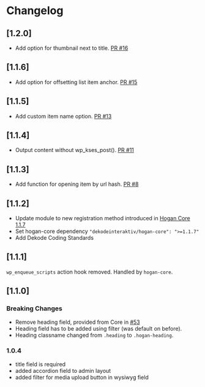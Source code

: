 # Changelog

## [1.2.0]
- Add option for thumbnail next to title. [PR #16](https://github.com/DekodeInteraktiv/hogan-expandable-list/pull/16)

## [1.1.6]
- Add option for offsetting list item anchor. [PR #15](https://github.com/DekodeInteraktiv/hogan-expandable-list/pull/15)

## [1.1.5]
- Add custom item name option. [PR #13](https://github.com/DekodeInteraktiv/hogan-expandable-list/pull/13)

## [1.1.4]
- Output content without wp_kses_post(). [PR #11](https://github.com/DekodeInteraktiv/hogan-expandable-list/pull/11)

## [1.1.3]
- Add function for opening item by url hash. [PR #8](https://github.com/DekodeInteraktiv/hogan-expandable-list/pull/8)

## [1.1.2]
- Update module to new registration method introduced in [Hogan Core 1.1.7](https://github.com/DekodeInteraktiv/hogan-core/releases/tag/1.1.7)
- Set hogan-core dependency `"dekodeinteraktiv/hogan-core": ">=1.1.7"`
- Add Dekode Coding Standards

## [1.1.1]
`wp_enqueue_scripts` action hook removed. Handled by `hogan-core`.

## [1.1.0]
### Breaking Changes
- Remove heading field, provided from Core in [#53](https://github.com/DekodeInteraktiv/hogan-core/pull/53)
- Heading field has to be added using filter (was default on before).
- Heading classname changed from `.heading` to `.hogan-heading`.

### 1.0.4
- title field is required
- added accordion field to admin layout
- added filter for media upload button in wysiwyg field

